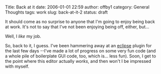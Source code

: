 Title: Back at it
date: 2006-01-01 22:59
author: offby1
category: General Thoughts
tags: work
slug: back-at-it-2
status: draft

It should come as no surprise to anyone that I'm going to enjoy being back at work. It's not to say that I've not been enjoying being off, either, but\...

Well, I *like* my job.

So, back to it, I guess. I've been hammering away at an [eclipse](http://www.eclipse.org/) plugin for the last few days \--I've made a lot of progress on some very fun code (and a whole pile of boilerplate GUI code, too, which is\... less fun). Soon, I get to the point where this editor actually *works*, and then won't I be impressed with myself.
